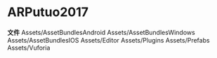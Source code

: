 # ARPutuo2017

**文件**
Assets/AssetBundlesAndroid
Assets/AssetBundlesWindows
Assets/AssetBundlesIOS
Assets/Editor
Assets/Plugins
Assets/Prefabs
Assets/Vuforia
